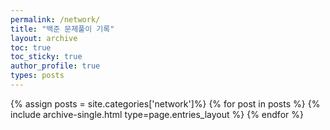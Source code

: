 ```yaml
---
permalink: /network/
title: "백준 문제풀이 기록"
layout: archive
toc: true
toc_sticky: true
author_profile: true
types: posts
---
```


{% assign posts = site.categories['network']%}
{% for post in posts %}
  {% include archive-single.html type=page.entries_layout %}
{% endfor %}